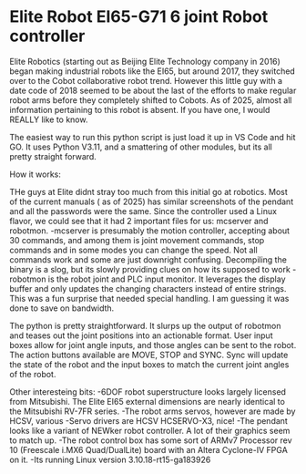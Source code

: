 # Elite Robot EI65-G71 6 joint Robot controller

Elite  Robotics (starting out as Beijing Elite Technology company in 2016) began making industrial robots like the EI65, but around 2017, they switched over to the Cobot collaborative robot trend.  However this little guy with a date code of 2018 seemed to be about the last of the efforts to make regular robot arms before they completely shifted to Cobots. As of 2025, almost all information pertaining to this robot is absent.  If you have one, I would REALLY like to know. 


The easiest way to run this python script is just load it up in VS Code and hit GO. It uses Python V3.11, and a smattering of other modules, but its all pretty straight forward.

How it works:

THe guys at Elite didnt stray too much from this initial go at robotics. Most of the current manuals ( as of 2025) has similar screenshots of the pendant and all the passwords were the same.  Since the controller used a Linux flavor, we could see that it had 2 important files for us: mcserver and robotmon.
-mcserver is presumably the motion controller, accepting about 30 commands, and among them is joint movement commands, stop commands and in some modes you can change the speed. Not all commands work and some are just downright confusing. Decompiling the binary is a slog, but its slowly providing clues on how its supposed to work
-robotmon is the robot joint and PLC input monitor. It leverages the display buffer and only updates the changing characters instead of entire strings. This was a fun surprise that needed special handling. I am guessing it was done to save on bandwidth.

The python is pretty straightforward. It slurps up the output of robotmon and teases out the joint positions into an actionable format. User input boxes allow for joint angle inputs, and those angles can be sent to the robot. The action buttons available are MOVE, STOP and SYNC. Sync will update the state of the robot and the input boxes to match the current joint angles of the robot.

Other interesteing bits:
-6DOF robot superstructure looks largely licensed from Mitsubishi. The Elite EI65 external dimensions are nearly identical to the Mitsubishi RV-7FR series.
-The robot arms servos, however are made by HCSV, various
-Servo drivers are HCSV HCSERVO-X3, nice!
-The pendant looks like a variant of NEWker robot controller. A lot of their graphics seem to match up.
-The robot control box has some sort of ARMv7 Processor rev 10 (Freescale i.MX6 Quad/DualLite) board with an Altera Cyclone-IV FPGA on it.
-Its running Linux version 3.10.18-rt15-ga183926 

